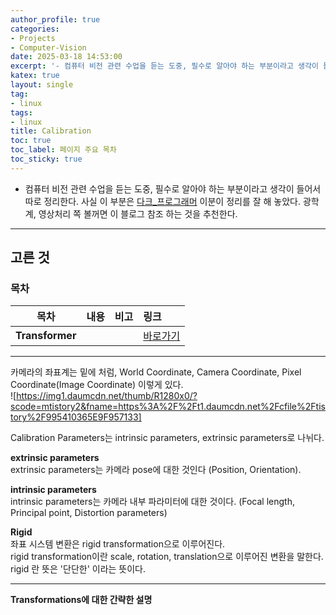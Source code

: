 ```yaml
---
author_profile: true
categories:
- Projects
- Computer-Vision
date: 2025-03-18 14:53:00
excerpt: '- 컴퓨터 비전 관련 수업을 듣는 도중, 필수로 알아야 하는 부분이라고 생각이 들어서 따로 정리한다. 사실 이 부분은 [다크_프로그래머](https://darkpgmr.tistor...'
katex: true
layout: single
tag:
- linux
tags:
- linux
title: Calibration
toc: true
toc_label: 페이지 주요 목차
toc_sticky: true
---
```


- 컴퓨터 비전 관련 수업을 듣는 도중, 필수로 알아야 하는 부분이라고 생각이 들어서 따로 정리한다. 사실 이 부분은 [다크_프로그래머](https://darkpgmr.tistory.com/32) 이분이 정리를 잘 해 놓았다. 광학계, 영상처리 쪽 볼꺼면 이 블로그 참조 하는 것을 추천한다.

---

## 고른 것

### 목차

|목차|내용|비고|링크|
|:--:|:--|:--|:--|
|**Transformer**|||<a href="#transformer">바로가기</a>|


---

카메라의 좌표계는 밑에 처럼, World Coordinate, Camera Coordinate, Pixel Coordinate(Image Coordinate) 이렇게 있다.  
![https://img1.daumcdn.net/thumb/R1280x0/?scode=mtistory2&fname=https%3A%2F%2Ft1.daumcdn.net%2Fcfile%2Ftistory%2F995410365E9F957133]

Calibration Parameters는 intrinsic parameters, extrinsic parameters로 나뉘다.  
  
**extrinsic parameters**  
extrinsic parameters는 카메라 pose에 대한 것인다 (Position, Orientation).
  
**intrinsic parameters**  
intrinsic parameters는 카메라 내부 파라미터에 대한 것이다. (Focal length, Principal point, Distortion parameters)  
  
**Rigid**  
좌표 시스템 변환은 rigid transformation으로 이루어진다.  
rigid transformation이란 scale, rotation, translation으로 이루어진 변환을 말한다.  
rigid 란 뜻은 '단단한' 이라는 뜻이다.  

---  

**Transformations에 대한 간략한 설명**  

